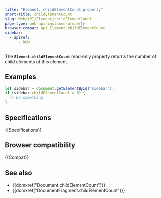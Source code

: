 ```yaml
---
title: "Element: childElementCount property"
short-title: childElementCount
slug: Web/API/Element/childElementCount
page-type: web-api-instance-property
browser-compat: api.Element.childElementCount
sidebar:
  - apiref:
      - DOM
---
```


The **`Element.childElementCount`** read-only property
returns the number of child elements of this element.

## Examples

```js
let sidebar = document.getElementById("sidebar");
if (sidebar.childElementCount > 0) {
  // Do something
}
```

## Specifications

{{Specifications}}

## Browser compatibility

{{Compat}}

## See also

- {{domxref("Document.childElementCount")}}
- {{domxref("DocumentFragment.childElementCount")}}
